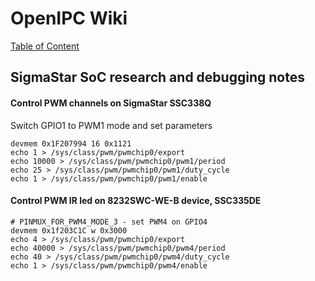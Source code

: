 # OpenIPC Wiki
[Table of Content](../README.md)

SigmaStar SoC research and debugging notes
------------------------------------------

#### Control PWM channels on SigmaStar SSC338Q

Switch GPIO1 to PWM1 mode and set parameters
```
devmem 0x1F207994 16 0x1121 
echo 1 > /sys/class/pwm/pwmchip0/export
echo 10000 > /sys/class/pwm/pwmchip0/pwm1/period
echo 25 > /sys/class/pwm/pwmchip0/pwm1/duty_cycle
echo 1 > /sys/class/pwm/pwmchip0/pwm1/enable
```

#### Control PWM IR led on 8232SWC-WE-B device, SSC335DE

```
# PINMUX_FOR_PWM4_MODE_3 - set PWM4 on GPIO4
devmem 0x1f203C1C w 0x3000 
echo 4 > /sys/class/pwm/pwmchip0/export
echo 40000 > /sys/class/pwm/pwmchip0/pwm4/period
echo 40 > /sys/class/pwm/pwmchip0/pwm4/duty_cycle
echo 1 > /sys/class/pwm/pwmchip0/pwm4/enable
```
